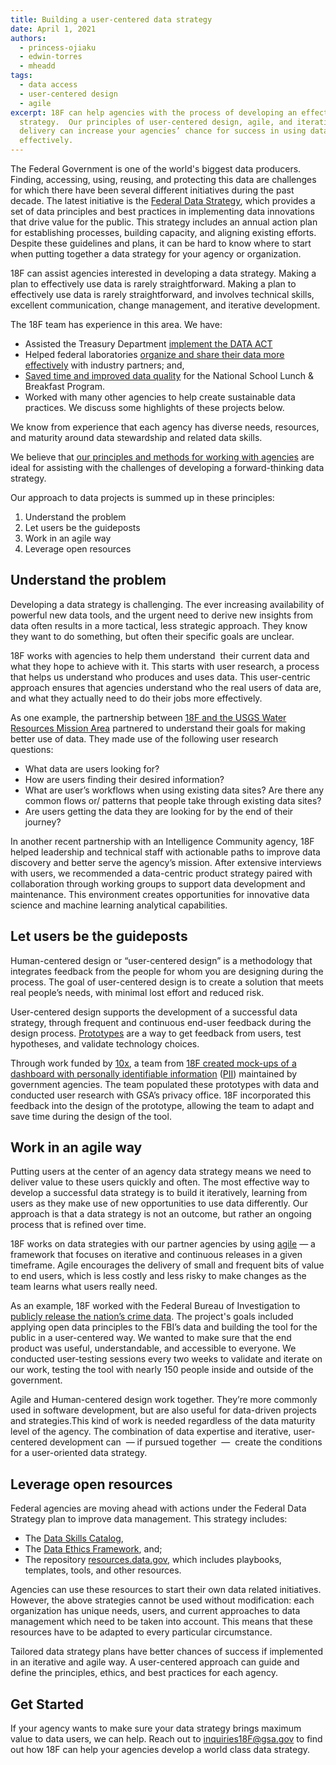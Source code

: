```yaml
---
title: Building a user-centered data strategy
date: April 1, 2021
authors:
  - princess-ojiaku
  - edwin-torres
  - mheadd
tags:
  - data access
  - user-centered design
  - agile
excerpt: 18F can help agencies with the process of developing an effective data
  strategy.  Our principles of user-centered design, agile, and iterative
  delivery can increase your agencies’ chance for success in using data more
  effectively.
---
```

The Federal Government is one of the world's biggest data producers. Finding, accessing, using, reusing, and protecting this data are challenges for which there have been several different initiatives during the past decade. The latest initiative is the [Federal Data Strategy](https://strategy.data.gov/), which provides a set of data principles and best practices in implementing data innovations that drive value for the public. This strategy includes an annual action plan for establishing processes, building capacity, and aligning existing efforts. Despite these guidelines and plans, it can be hard to know where to start when putting together a data strategy for your agency or organization.

18F can assist agencies interested in developing a data strategy. Making a plan to effectively use data is rarely straightforward. Making a plan to effectively use data is rarely straightforward, and involves technical skills, excellent communication, change management, and iterative development.

The 18F team has experience in this area. We have: 

* Assisted the Treasury Department [implement the DATA ACT](https://18f.gsa.gov/2016/06/14/prototype-early-prototype-often-lesson-from-the-data-act/)
* Helped federal laboratories [organize and share their data more effectively](https://18f.gsa.gov/2017/10/05/18f-and-federal-laboratories-work-together-to-bring-better-data-to-businesses/) with industry partners; and,
* [Saved time and improved data quality](https://18f.gsa.gov/2020/04/23/saving-time-and-improving-data-quality-for-the-national-school-lunch-breakfast-program/) for the National School Lunch & Breakfast Program.
* Worked with many other agencies to help create sustainable data practices. We discuss some highlights of these projects below.

We know from experience that each agency has diverse needs, resources, and maturity around data stewardship and related data skills. 

We believe that [our principles and methods for working with agencies](https://18f.gsa.gov/partnership-principles/) are ideal for assisting with the challenges of developing a forward-thinking data strategy.

Our approach to data projects is summed up in these principles: 

1. Understand the problem
2. Let users be the guideposts 
3. Work in an agile way
4. Leverage open resources

## Understand the problem

Developing a data strategy is challenging. The ever increasing availability of powerful new data tools, and the urgent need to derive new insights from data often results in a more tactical, less strategic approach. They know they want to do something, but often their specific goals are unclear.

18F works with agencies to help them understand  their current data and what they hope to achieve with it. This starts with user research, a process that helps us understand who produces and uses data. This user-centric approach ensures that agencies understand who the real users of data are, and what they actually need to do their jobs more effectively.  

As one example, the partnership between [18F and the USGS Water Resources Mission Area](https://18f.gsa.gov/2020/08/06/doing-user-research-to-design-the-next-gen-wdfn/) partnered to understand their goals for making better use of data. They made use of the following user research questions: 

* What data are users looking for?
* How are users finding their desired information?
* What are user’s workflows when using existing data sites? Are there any common flows or/ patterns that people take through existing data sites?
* Are users getting the data they are looking for by the end of their journey?

In another recent partnership with an Intelligence Community agency, 18F helped leadership and technical staff with actionable paths to improve data discovery and better serve the agency’s mission. After extensive interviews with users, we recommended a data-centric product strategy paired with collaboration through working groups to support data development and maintenance. This environment creates opportunities for innovative data science and machine learning analytical capabilities.

## Let users be the guideposts

Human-centered design or “user-centered design” is a methodology that integrates feedback from the people for whom you are designing during the process. The goal of user-centered design is to create a solution that meets real people’s needs, with minimal lost effort and reduced risk.

User-centered design supports the development of a successful data strategy, through frequent and continuous end-user feedback during the design process. [Prototypes](https://methods.18f.gov/make/prototyping/) are a way to get feedback from users, test hypotheses, and validate technology choices.

Through work funded by [10x](https://10x.gsa.gov/), a team from [18F created mock-ups of a dashboard with personally identifiable information](https://18f.gsa.gov/2020/12/15/a-dashboard-for-privacy-offices/) ([PII](https://ux-guide.18f.gov/research/privacy/#personally-identifiable-information-pii)) maintained by government agencies. The team populated these prototypes with data and conducted user research with GSA’s privacy office. 18F incorporated this feedback into the design of the prototype, allowing the team to adapt and save time during the design of the tool. 

## Work in an agile way

Putting users at the center of an agency data strategy means we need to deliver value to these users quickly and often. The most effective way to develop a successful data strategy is to build it iteratively, learning from users as they make use of new opportunities to use data differently. Our approach is that a data strategy is not an outcome, but rather an ongoing process that is refined over time.

18F works on data strategies with our partner agencies by using [agile](https://agile.18f.gov/agile-is-something-you-are/) — a framework that focuses on iterative and continuous releases in a given timeframe. Agile encourages the delivery of small and frequent bits of value to end users, which is less costly and less risky to make changes as the team learns what users really need.

As an example, 18F worked with the Federal Bureau of Investigation to [publicly release the nation’s crime data](https://18f.gsa.gov/2017/09/07/opening-the-nations-crime-data/). The project's goals included applying open data principles to the FBI’s data and building the tool for the public in a user-centered way. We wanted to make sure that the end product was useful, understandable, and accessible to everyone. We conducted user-testing sessions every two weeks to validate and iterate on our work, testing the tool with nearly 150 people inside and outside of the government.

Agile and Human-centered design work together. They’re more commonly used in software development, but are also useful for data-driven projects and strategies.This kind of work is needed regardless of the data maturity level of the agency. The combination of data expertise and iterative, user-centered development can  — if pursued together  —  create the conditions for a user-oriented data strategy.

## Leverage open resources

Federal agencies are moving ahead with actions under the Federal Data Strategy plan to improve data management. This strategy includes:

* The [Data Skills Catalog](https://resources.data.gov/assets/documents/fds-data-skills-catalog.pdf), 
* The [Data Ethics Framework](https://resources.data.gov/assets/documents/fds-data-ethics-framework.pdf), and;
* The repository [resources.data.gov,](https://resources.data.gov/) which includes playbooks, templates, tools, and other resources. 

Agencies can use these resources to start their own data related initiatives. However, the above strategies cannot be used without modification: each organization has unique needs, users, and current approaches to data management which need to be taken into account. This means that these resources have to be adapted to every particular circumstance.

Tailored data strategy plans have better chances of success if implemented in an iterative and agile way. A user-centered approach can guide and define the principles, ethics, and best practices for each agency.

## Get Started

If your agency wants to make sure your data strategy brings maximum value to data users, we can help. Reach out to [inquiries18F@gsa.gov](mailto:inquiries18F@gsa.gov) to find out how 18F can help your agencies develop a world class data strategy.